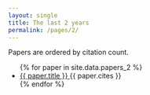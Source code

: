 ```yaml
---
layout: single
title: The last 2 years
permalink: /pages/2/
---
```


<span>Papers are ordered by citation count.</span>

<ul>
    {% for paper in site.data.papers_2 %}
      <li>
        <a href="{{ paper.url }}">
            {{ paper.title }}
        </a> {{ paper.cites }}
      </li>
    {% endfor %}
</ul>

